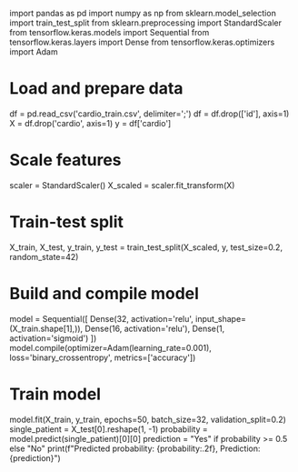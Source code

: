 import pandas as pd
import numpy as np
from sklearn.model_selection import train_test_split
from sklearn.preprocessing import StandardScaler
from tensorflow.keras.models import Sequential
from tensorflow.keras.layers import Dense
from tensorflow.keras.optimizers import Adam

# Load and prepare data
df = pd.read_csv('cardio_train.csv', delimiter=';')
df = df.drop(['id'], axis=1)
X = df.drop('cardio', axis=1)
y = df['cardio']

# Scale features
scaler = StandardScaler()
X_scaled = scaler.fit_transform(X)

# Train-test split
X_train, X_test, y_train, y_test = train_test_split(X_scaled, y, test_size=0.2, random_state=42)

# Build and compile model
model = Sequential([
    Dense(32, activation='relu', input_shape=(X_train.shape[1],)),
    Dense(16, activation='relu'),
    Dense(1, activation='sigmoid')
])
model.compile(optimizer=Adam(learning_rate=0.001),
              loss='binary_crossentropy',
              metrics=['accuracy'])
# Train model
model.fit(X_train, y_train, epochs=50, batch_size=32, validation_split=0.2)
single_patient = X_test[0].reshape(1, -1)
probability = model.predict(single_patient)[0][0]
prediction = "Yes" if probability >= 0.5 else "No"
print(f"Predicted probability: {probability:.2f}, Prediction: {prediction}")
